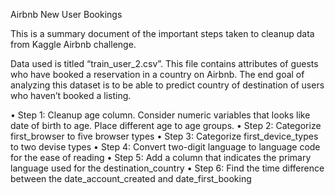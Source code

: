 Airbnb New User Bookings

This is a summary document of the important steps taken to cleanup data from Kaggle Airbnb challenge. 

Data used is titled “train_user_2.csv”. This file contains attributes of guests who have booked a reservation in a country on Airbnb. The end goal of analyzing this dataset is to be able to predict country of destination of users who haven’t booked a listing. 

•	Step 1: Cleanup age column. Consider numeric variables that looks like date of birth to age. Place different age to age groups.
•	Step 2: Categorize first_browser to five browser types
•	Step 3: Categorize first_device_types to two devise types
•	Step 4: Convert two-digit language to language code for the ease of reading
•	Step 5: Add a column that indicates the primary language used for the destination_country
•	Step 6: Find the time difference between the date_account_created and date_first_booking

